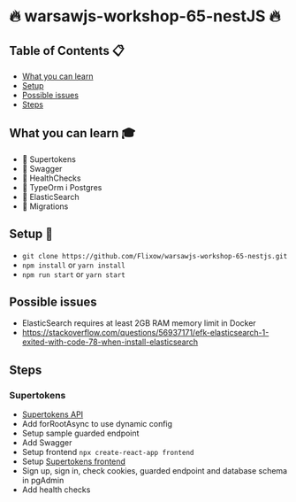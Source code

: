 # :fire: warsawjs-workshop-65-nestJS :fire:

## Table of Contents :clipboard:

- [What you can learn](#what-you-can-learn-mortar_board)
- [Setup](#setup-hammer)
- [Possible issues](#possible-issues)
- [Steps](#steps)

## What you can learn :mortar_board:
* :gem: Supertokens
* :gem: Swagger
* :gem: HealthChecks
* :gem: TypeOrm i Postgres
* :gem: ElasticSearch
* :gem: Migrations

## Setup :hammer:
* ```git clone https://github.com/Flixow/warsawjs-workshop-65-nestjs.git```
* ```npm install``` or ```yarn install```
* ```npm run start``` or ```yarn start```

## Possible issues
* ElasticSearch requires at least 2GB RAM memory limit in Docker
* https://stackoverflow.com/questions/56937171/efk-elasticsearch-1-exited-with-code-78-when-install-elasticsearch


## Steps
### Supertokens
* [Supertokens API](https://supertokens.com/docs/thirdpartyemailpassword/nestjs/guide)
* Add forRootAsync to use dynamic config
* Setup sample guarded endpoint
* Add Swagger
* Setup frontend `npx create-react-app frontend`
* Setup [Supertokens frontend](https://supertokens.com/docs/thirdpartyemailpassword/pre-built-ui/setup/frontend)
* Sign up, sign in, check cookies, guarded endpoint and database schema in pgAdmin
* Add health checks

